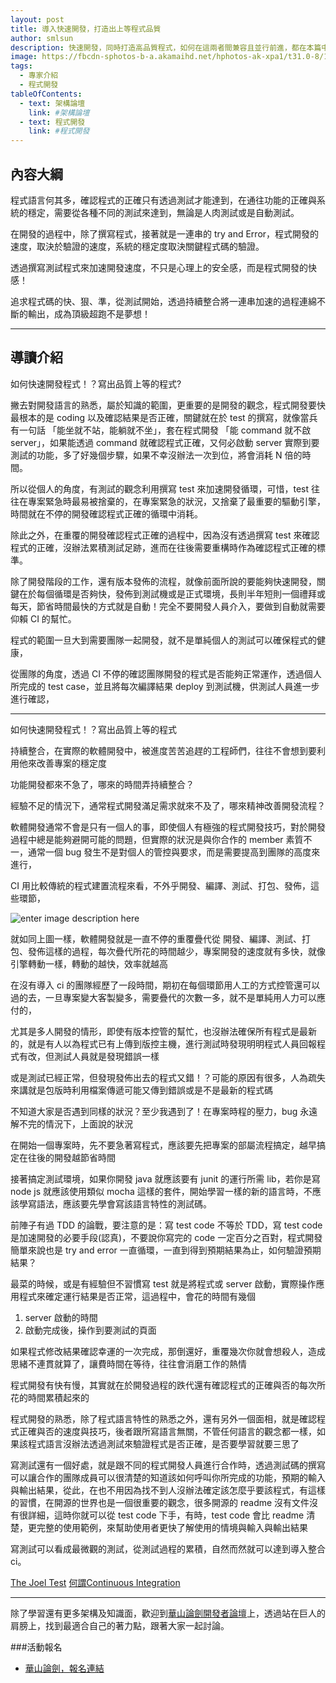 ```yaml
---
layout: post
title: 導入快速開發，打造出上等程式品質
author: smlsun
description: 快速開發，同時打造高品質程式，如何在這兩者間兼容且並行前進，都在本篇中一一介紹
image: https://fbcdn-sphotos-b-a.akamaihd.net/hphotos-ak-xpa1/t31.0-8/10498640_533783346727183_7443524669347072895_o.jpg
tags:
  - 專家介紹
  - 程式開發
tableOfContents:
  - text: 架構論壇
    link: #架構論壇
  - text: 程式開發
    link: #程式開發
---
```


## 內容大綱

程式語言何其多，確認程式的正確只有透過測試才能達到，在通往功能的正確與系統的穩定，需要從各種不同的測試來達到，無論是人肉測試或是自動測試。

在開發的過程中，除了撰寫程式，接著就是一連串的 try and Error，程式開發的速度，取決於驗證的速度，系統的穩定度取決關鍵程式碼的驗證。

透過撰寫測試程式來加速開發速度，不只是心理上的安全感，而是程式開發的快感！

追求程式碼的快、狠、準，從測試開始，透過持續整合將一連串加速的過程連綿不斷的輸出，成為頂級超跑不是夢想！

---

## 導讀介紹

如何快速開發程式！？寫出品質上等的程式?

撇去對開發語言的熟悉，屬於知識的範圍，更重要的是開發的觀念，程式開發要快最根本的是 coding 以及確認結果是否正確，關鍵就在於 test 的撰寫，就像當兵有一句話 「能坐就不站，能躺就不坐」，套在程式開發 「能 command 就不啟 server」，如果能透過 command 就確認程式正確，又何必啟動 server 實際到要測試的功能，多了好幾個步驟，如果不幸沒辦法一次到位，將會消耗 N 倍的時間。


所以從個人的角度，有測試的觀念利用撰寫 test 來加速開發循環，可惜，test 往往在專案緊急時最易被捨棄的，在專案緊急的狀況，又捨棄了最重要的驅動引擎，時間就在不停的開發確認程式正確的循環中消耗。

除此之外，在重覆的開發確認程式正確的過程中，因為沒有透過撰寫 test 來確認程式的正確，沒辦法累積測試足跡，進而在往後需要重構時作為確認程式正確的標準。

除了開發階段的工作，還有版本發佈的流程，就像前面所說的要能夠快速開發，關鍵在於每個循環是否夠快，發佈到測試機或是正式環境，長則半年短則一個禮拜或每天，節省時間最快的方式就是自動！完全不要開發人員介入，要做到自動就需要仰賴  CI 的幫忙。



程式的範圍一旦大到需要團隊一起開發，就不是單純個人的測試可以確保程式的健康，

從團隊的角度，透過 CI 不停的確認團隊開發的程式是否能夠正常運作，透過個人所完成的 test case，並且將每次編譯結果 deploy 到測試機，供測試人員進一步進行確認，

---

如何快速開發程式！？寫出品質上等的程式

持續整合，在實際的軟體開發中，被進度苦苦追趕的工程師們，往往不會想到要利用他來改善專案的穩定度

功能開發都來不急了，哪來的時間弄持續整合？

經驗不足的情況下，通常程式開發滿足需求就來不及了，哪來精神改善開發流程？

軟體開發通常不會是只有一個人的事，即使個人有極強的程式開發技巧，對於開發過程中總是能夠避開可能的問題，但實際的狀況是與你合作的 member 素質不一，通常一個 bug 發生不是對個人的管控與要求，而是需要提高到團隊的高度來進行，

CI 用比較傳統的程式建置流程來看，不外乎開發、編譯、測試、打包、發佈，這些環節，

![enter image description here][1]

就如同上圖一樣，軟體開發就是一直不停的重覆疊代從 開發、編譯、測試、打包、發佈這樣的過程，每次疊代所花的時間越少，專案開發的速度就有多快，就像引擎轉動一樣，轉動的越快，效率就越高

在沒有導入 ci 的團隊經歷了一段時間，期初在每個環節用人工的方式控管還可以過的去，一旦專案變大客製變多，需要疊代的次數一多，就不是單純用人力可以應付的，

尤其是多人開發的情形，即使有版本控管的幫忙，也沒辦法確保所有程式是最新的，就是有人以為程式已有上傳到版控主機，進行測試時發現明明程式人員回報程式有改，但測試人員就是發現錯誤一樣

或是測試已經正常，但發現發佈出去的程式又錯！？可能的原因有很多，人為疏失來講就是包版時利用檔案傳遞可能又傳到錯誤或是不是最新的程式碼

不知道大家是否遇到同樣的狀況？至少我遇到了！在專案時程的壓力，bug 永遠解不完的情況下，上面說的狀況


在開始一個專案時，先不要急著寫程式，應該要先把專案的部屬流程搞定，越早搞定在往後的開發越節省時間

接著搞定測試環境，如果你開發 java 就應該要有 junit 的運行所需 lib，若你是寫 node js 就應該使用類似 mocha 這樣的套件，開始學習一樣的新的語言時，不應該學寫語法，應該要先學會寫該語言特性的測試碼。

前陣子有過 TDD 的論戰，要注意的是：寫 test code 不等於 TDD，寫 test code 是加速開發的必要手段(認真)，不要說你寫完的 code 一定百分之百對，程式開發簡單來說也是 try and error 一直循環，一直到得到預期結果為止，如何驗證預期結果？

最菜的時候，或是有經驗但不習慣寫 test 就是將程式或 server 啟動，實際操作應用程式來確定運行結果是否正常，這過程中，會花的時間有幾個

1. server 啟動的時間
2. 啟動完成後，操作到要測試的頁面

如果程式修改結果確認幸運的一次完成，那倒還好，重覆幾次你就會想殺人，造成思緒不連貫就算了，讓費時間在等待，往往會消磨工作的熱情

程式開發有快有慢，其實就在於開發過程的跌代還有確認程式的正確與否的每次所花的時間累積起來的


程式開發的熟悉，除了程式語言特性的熟悉之外，還有另外一個面相，就是確認程式正確與否的速度與技巧，後者跟所寫語言無關，不管任何語言的觀念都一樣，如果該程式語言沒辦法透過測試來驗證程式是否正確，是否要學習就要三思了

寫測試還有一個好處，就是跟不同的程式開發人員進行合作時，透過測試碼的撰寫可以讓合作的團隊成員可以很清楚的知道該如何呼叫你所完成的功能，預期的輸入與輸出結果，從此，在也不用因為找不到人沒辦法確定該怎麼乎要該程式，有這樣的習慣，在開源的世界也是一個很重要的觀念，很多開源的 readme 沒有文件沒有很詳細，這時你就可以從 test code 下手，有時，test code 會比 readme 清楚，更完整的使用範例，來幫助使用者更快了解使用的情境與輸入與輸出結果

寫測試可以看成最微觀的測試，從測試過程的累積，自然而然就可以達到導入整合 ci。


[The Joel Test][2]
[何謂Continuous Integration][3]


  [1]: https://lh6.googleusercontent.com/-kHmKj9EoO1E/U6Kyq0QI_aI/AAAAAAAAOZw/q4_tkI4DCxg/s0/continuous-integration-design-process.png "continuous-integration-design-process.png"
  [2]: http://www.joelonsoftware.com/articles/fog0000000043.html
  [3]: https://www.ptt.cc/bbs/Soft_Job/M.1390977011.A.FC1.html

---

除了學習還有更多架構及知識面，歡迎到[華山論劍開發者論壇](https://ticket.aotter.net/76)上，透過站在巨人的肩膀上，找到最適合自己的著力點，跟著大家一起討論。

###活動報名

 * [華山論劍，報名連結](https://ticket.aotter.net/76)
